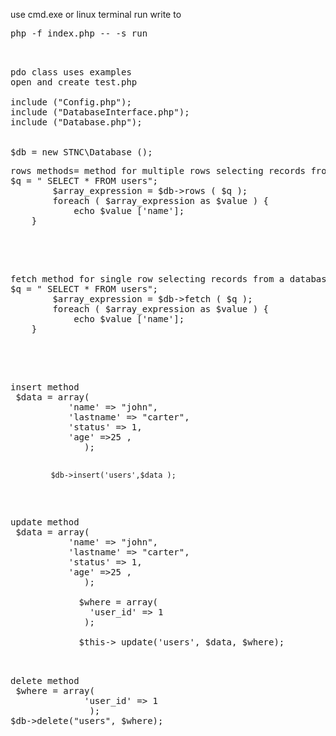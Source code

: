 use 
cmd.exe or linux terminal run 
write to 
<pre>php -f index.php -- -s run
</pre>
<pre>
<br>
pdo class uses examples
open and create test.php

include ("Config.php");
include ("DatabaseInterface.php");
include ("Database.php");

		
$db = new STNC\Database ();
</pre>

<pre>
rows methods= method for multiple rows selecting records from a database 
$q = " SELECT * FROM users";
		$array_expression = $db->rows ( $q );
		foreach ( $array_expression as $value ) {
			echo $value ['name'];
    }
  </pre>
  <br>
<pre>		
fetch method for single row selecting records from a database
$q = " SELECT * FROM users";
		$array_expression = $db->fetch ( $q );
		foreach ( $array_expression as $value ) {
			echo $value ['name'];
    }
  </pre>
  <br>
<pre>   
insert method    
 $data = array(
	       'name' => "john",
	       'lastname' => "carter",
	       'status' => 1,
	       'age' =>25 ,
	          );

	         $db->insert('users',$data );   
    
</pre>

<pre>   
update method    
 $data = array(
	       'name' => "john",
	       'lastname' => "carter",
	       'status' => 1,
	       'age' =>25 ,
	          );

	         $where = array(
	           'user_id' => 1
	          );
	         
	         $this-> update('users', $data, $where);   
    
</pre>


<pre>   
delete method    
 $where = array(
	          'user_id' => 1
	           );
$db->delete("users", $where); 
</pre>
